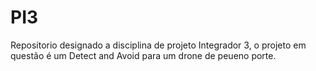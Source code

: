 # PI3
Repositorio designado a disciplina de projeto Integrador 3, o projeto em questão é um Detect and Avoid para um drone de peueno porte.
